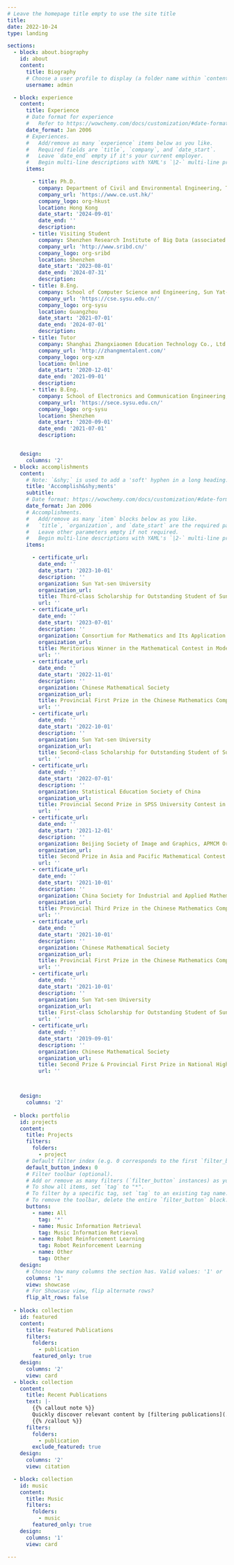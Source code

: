 ```yaml
---
# Leave the homepage title empty to use the site title
title:
date: 2022-10-24
type: landing

sections:
  - block: about.biography
    id: about
    content:
      title: Biography
      # Choose a user profile to display (a folder name within `content/authors/`)
      username: admin

  - block: experience
    content:
      title: Experience
      # Date format for experience
      #   Refer to https://wowchemy.com/docs/customization/#date-format
      date_format: Jan 2006
      # Experiences.
      #   Add/remove as many `experience` items below as you like.
      #   Required fields are `title`, `company`, and `date_start`.
      #   Leave `date_end` empty if it's your current employer.
      #   Begin multi-line descriptions with YAML's `|2-` multi-line prefix.
      items:

        - title: Ph.D. 
          company: Department of Civil and Environmental Engineering, The Hong Kong University of Science and Technology
          company_url: 'https://www.ce.ust.hk/'
          company_logo: org-hkust
          location: Hong Kong
          date_start: '2024-09-01'
          date_end: ''
          description:
        - title: Visiting Student 
          company: Shenzhen Research Institute of Big Data (associated with the Chinese University of Hong Kong, Shenzhen)
          company_url: 'http://www.sribd.cn/'
          company_logo: org-sribd
          location: Shenzhen
          date_start: '2023-08-01'
          date_end: '2024-07-31'
          description:
        - title: B.Eng. 
          company: School of Computer Science and Engineering, Sun Yat-sen University
          company_url: 'https://cse.sysu.edu.cn/'
          company_logo: org-sysu
          location: Guangzhou
          date_start: '2021-07-01'
          date_end: '2024-07-01'
          description: 
        - title: Tutor
          company: Shanghai Zhangxiaomen Education Technology Co., Ltd.
          company_url: 'http://zhangmentalent.com/'
          company_logo: org-xzm
          location: Online
          date_start: '2020-12-01'
          date_end: '2021-09-01'
          description: 
        - title: B.Eng. 
          company: School of Electronics and Communication Engineering, Sun Yat-sen University
          company_url: 'https://sece.sysu.edu.cn/'
          company_logo: org-sysu
          location: Shenzhen
          date_start: '2020-09-01'
          date_end: '2021-07-01'
          description: 


    design:
      columns: '2'
  - block: accomplishments
    content:
      # Note: `&shy;` is used to add a 'soft' hyphen in a long heading.
      title: 'Accomplish&shy;ments'
      subtitle:
      # Date format: https://wowchemy.com/docs/customization/#date-format
      date_format: Jan 2006
      # Accomplishments.
      #   Add/remove as many `item` blocks below as you like.
      #   `title`, `organization`, and `date_start` are the required parameters.
      #   Leave other parameters empty if not required.
      #   Begin multi-line descriptions with YAML's `|2-` multi-line prefix.
      items:

        - certificate_url:
          date_end: ''
          date_start: '2023-10-01'
          description: ''
          organization: Sun Yat-sen University
          organization_url:
          title: Third-class Scholarship for Outstanding Student of Sun Yat-sen University
          url: ''
        - certificate_url:
          date_end: ''
          date_start: '2023-07-01'
          description: ''
          organization: Consortium for Mathematics and Its Application
          organization_url:
          title: Meritorious Winner in the Mathematical Contest in Modeling
          url: ''
        - certificate_url:
          date_end: ''
          date_start: '2022-11-01'
          description: ''
          organization: Chinese Mathematical Society
          organization_url:
          title: Provincial First Prize in the Chinese Mathematics Competitions
          url: ''
        - certificate_url:
          date_end: ''
          date_start: '2022-10-01'
          description: ''
          organization: Sun Yat-sen University
          organization_url:
          title: Second-class Scholarship for Outstanding Student of Sun Yat-sen University
          url: ''
        - certificate_url:
          date_end: ''
          date_start: '2022-07-01'
          description: ''
          organization: Statistical Education Society of China
          organization_url:
          title: Provincial Second Prize in SPSS University Contest in Modeling
          url: ''
        - certificate_url:
          date_end: ''
          date_start: '2021-12-01'
          description: ''
          organization: Beijing Society of Image and Graphics, APMCM Organizing Committee
          organization_url:
          title: Second Prize in Asia and Pacific Mathematical Contest in Modeling
          url: ''
        - certificate_url:
          date_end: ''
          date_start: '2021-10-01'
          description: ''
          organization: China Society for Industrial and Applied Mathematics
          organization_url:
          title: Provincial Third Prize in the Chinese Mathematics Competitions 
          url: ''
        - certificate_url:
          date_end: ''
          date_start: '2021-10-01'
          description: ''
          organization: Chinese Mathematical Society
          organization_url:
          title: Provincial First Prize in the Chinese Mathematics Competitions
          url: ''
        - certificate_url:
          date_end: ''
          date_start: '2021-10-01'
          description: ''
          organization: Sun Yat-sen University
          organization_url:
          title: First-class Scholarship for Outstanding Student of Sun Yat-sen University
          url: ''
        - certificate_url:
          date_end: ''
          date_start: '2019-09-01'
          description: ''
          organization: Chinese Mathematical Society
          organization_url:
          title: Second Prize & Provincial First Prize in National High School Mathematics League
          url: ''



    design:
      columns: '2'
 
  - block: portfolio
    id: projects
    content:
      title: Projects
      filters:
        folders:
          - project
      # Default filter index (e.g. 0 corresponds to the first `filter_button` instance below).
      default_button_index: 0
      # Filter toolbar (optional).
      # Add or remove as many filters (`filter_button` instances) as you like.
      # To show all items, set `tag` to "*".
      # To filter by a specific tag, set `tag` to an existing tag name.
      # To remove the toolbar, delete the entire `filter_button` block.
      buttons:
        - name: All
          tag: '*'
        - name: Music Information Retrieval
          tag: Music Information Retrieval
        - name: Robot Reinforcement Learning
          tag: Robot Reinforcement Learning
        - name: Other
          tag: Other
    design:
      # Choose how many columns the section has. Valid values: '1' or '2'.
      columns: '1'
      view: showcase
      # For Showcase view, flip alternate rows?
      flip_alt_rows: false
  
  - block: collection
    id: featured
    content:
      title: Featured Publications
      filters:
        folders:
          - publication
        featured_only: true
    design:
      columns: '2'
      view: card
  - block: collection
    content:
      title: Recent Publications
      text: |-
        {{% callout note %}}
        Quickly discover relevant content by [filtering publications](./publication/).
        {{% /callout %}}
      filters:
        folders:
          - publication
        exclude_featured: true
    design:
      columns: '2'
      view: citation

  - block: collection
    id: music
    content:
      title: Music
      filters:
        folders:
          - music
        featured_only: true
    design:
      columns: '1'
      view: card
  
---
```

